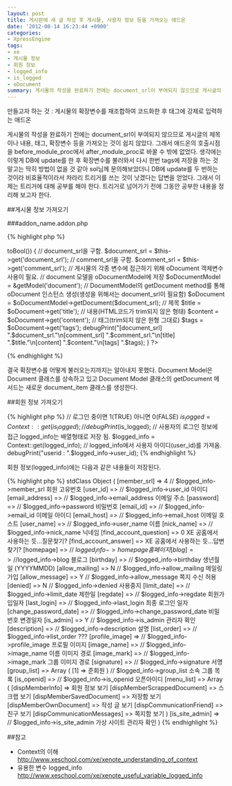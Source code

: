```yaml
---
layout: post
title: 게시판에 새 글 작성 후 게시물, 사용자 정보 등을 가져오는 애드온
date: '2012-08-14 16:23:44 +0900'
categories:
- XpressEngine
tags:
- xe
- 게시물 정보
- 회원 정보
- logged_info
- is_logged
- oDocument
summary: 게시물의 작성을 완료하기 전에는 document_srl이 부여되지 않으므로 게시글의 제목이나 내용, 태그, 확장변수 등을 가져오는 것이 쉽지 않았다. 그래서 애드온의 호출시점을 before_module_proc에서 after_module_proc로 바꿀 수 밖에 없었다.
---
```

만들고자 하는 것 : 게시물의 확장변수를 재조합하여 코드화한 후 태그에 강제로 입력하는 애드온

게시물의 작성을 완료하기 전에는 document_srl이 부여되지 않으므로 게시글의 제목이나 내용, 태그, 확장변수 등을 가져오는 것이 쉽지 않았다. 그래서 애드온의 호출시점을 before_module_proc에서 after_module_proc로 바꿀 수 밖에 없었다. 생각에는 이렇게 DB에 update를 한 후 확장변수를 불러와서 다시 한번 tags에 저장을 하는 것 말고는 딱히 방법이 없을 것 같아 sol님께 문의해보았더니 DB에 update를 두 번하는 것이라 비효율적이라서 차라리 트리거를 쓰는 것이 낫겠다는 답변을 얻었다. 그래서 이제는 트리거에 대해 공부를 해야 한다. 트리거로 넘어가기 전에 그동안 공부한 내용을 정리해 보고자 한다.

##게시물 정보 가져오기

###addon_name.addon.php

{% highlight php %}
<?php
if(!defined('__XE__')) exit();

// 새 글을 작성해서 저장버튼을 누르고 act가 실행되고 난 직후
if(Context::get('act')=='procBoardInsertDocument' &amp;&amp; $called_position == 'after_module_proc' &amp;&amp; $this->toBool()) {
	// document_srl을 구함.
	$document_srl = $this->get('document_srl');
	// comment_srl을 구함.
	$comment_srl = $this->get('comment_srl');
	// 게시물의 각종 변수에 접근하기 위해 oDocument 객체변수 사용이 필요.
	// document 모델을 oDocumentModel에 저장
	$oDocumentModel = &amp;getModel('document');
	// DocumentModel의 getDocument method를 통해 oDocument 인스턴스 생성(생성을 위해서는 document_srl이 필요함)
	$oDocument = $oDocumentModel->getDocument($document_srl);
	// 제목
	$title = $oDocument->get('title');
	// 내용(HTML코드가 trim되지 않은 형태)
	$content = $oDocument->get('content');
	// 태그(trim되지 않은 원형 그대로)
	$tags = $oDocument->get('tags');
	debugPrint("[document_srl] ".$document_srl."\n[comment_srl] ".$comment_srl."\n[title] ".$title."\n[content] ".$content."\n[tags] ".$tags);
}
?>
{% endhighlight %}

결국 확장변수를 어떻게 불러오는지까지는 알아내지 못했다. Document Model은 Document 클래스를 상속하고 있고 Document Model 클래스의 getDocument 메서드는 새로운 document_item 클래스를 생성한다.

##회원 정보 가져오기

{% highlight php %}
	// 로그인 중이면 1(TRUE) 아니면 0(FALSE)
	$is_logged = Context::get(is_logged);
	//debugPrint($is_logged);
	// 사용자의 로그인 정보에 접근 logged_info는 배열형태로 저장 됨.
	$logged_info = Context::get(logged_info);
	// logged_info에서 사용자 아이디(user_id)를 가져옴.
	debugPrint("userid : ".$logged_info->user_id);
{% endhighlight %}

회원 정보(logged_info)에는 다음과 같은 내용들이 저장된다.

{% highlight php %}
stdClass Object (
	[member_srl] =>	4	// $logged_info->member_srl 회원 고유번호
	[user_id] =>		// $logged_info->user_id 아이디
	[email_address] =>	// $logged_info->email_address 이메일 주소
	[password] =>		// $logged_info->password 비밀번호
	[email_id] =>		// $logged_info->email_id 이메일 아이디
	[email_host] =>		// $logged_info->email_host 이메일 호스트
	[user_name] =>		// $logged_info->user_name 이름
	[nick_name] =>		// $logged_info->nick_name 닉네임
	[find_account_question] => 0 XE 공홈에서 사용하는 듯...질문찾기?
	[find_account_answer] =>  XE 공홈에서 사용하는 듯...답변찾기?
	[homepage] =>		// $logged_info->homepage 홈페이지
	[blog] =>			//$logged_info->blog 블로그
	[birthday] =>		// $logged_info->birthday 생년월일 (YYYYMMDD)
	[allow_mailing] => N	// $logged_info->allow_mailing 메일링 가입
	[allow_message] => Y	// $logged_info->allow_message 쪽지 수신 허용
	[denied] => N		// $logged_info->denied 사용중지
	[limit_date] =>		// $logged_info->limit_date 제한일
	[regdate] =>		// $logged_info->regdate 회원가입일자
	[last_login] =>		// $logged_info->last_login 최종 로그인 일자
	[change_password_date] =>	// $logged_info->change_password_date 비밀번호 변경일자
	[is_admin] => Y		 // $logged_info->is_admin 관리자 확인
	[description] =>		// $logged_info->description 설명
	[list_order] => 		// $logged_info->list_order ???
	[profile_image] =>	// $logged_info->profile_image 프로필 이미지
	[image_name] =>	// $logged_info->image_name 이름 이미지 경로
	[image_mark] =>		// $logged_info->image_mark 그룹 이미지 경로
	[signature] =>		// $logged_info->signature 서명
	[group_list] => Array ( [1] => 준회원 )  // $logged_info->group_list 소속 그룹 목록
	[is_openid] =>		// $logged_info->is_openid 오픈아이디
	[menu_list] => Array (
		[dispMemberInfo] => 회원 정보 보기
		[dispMemberScrappedDocument] => 스크랩 보기
		[dispMemberSavedDocument] => 저장함 보기
		[dispMemberOwnDocument] => 작성 글 보기
		[dispCommunicationFriend] => 친구 보기
		[dispCommunicationMessages] => 쪽지함 보기
		)
	[is_site_admin] =>	// $logged_info->is_site_admin 가상 사이트 관리자 확인
)
{% endhighlight %}


##참고

* Context의 이해 <http://www.xeschool.com/xe/xenote_understanding_of_context>
* 유용한 변수 logged_info <http://www.xeschool.com/xe/xenote_useful_variable_logged_info>
